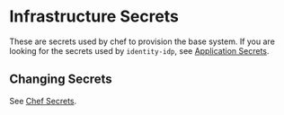 # Infrastructure Secrets

These are secrets used by chef to provision the base system.  If you are looking
for the secrets used by `identity-idp`, see [Application
Secrets](application-secrets.md).

## Changing Secrets

See [Chef Secrets](chef-secrets.md).
